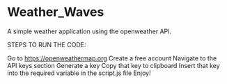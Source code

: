 # Weather_Waves

A simple weather application using the openweather API.

STEPS TO RUN THE CODE:

Go to https://openweathermap.org
Create a free account
Navigate to the API keys section
Generate a key
Copy that key to clipboard
Insert that key into the required variable in the script.js file
Enjoy!
